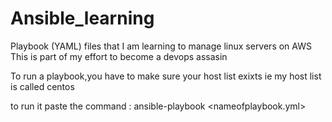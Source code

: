 # Ansible_learning
Playbook (YAML) files that I am learning to manage linux servers on AWS
This is part of my effort to become a devops assasin

To run a playbook,you have to make sure your host list exixts ie my host list is called centos

to run it paste the command : ansible-playbook <nameofplaybook.yml>

